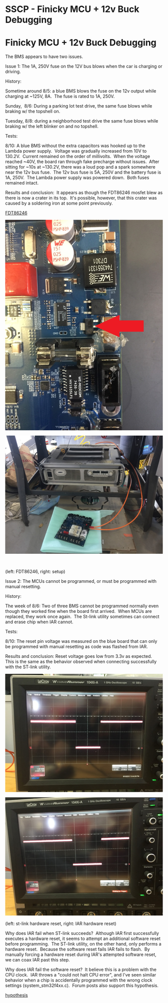 # SSCP - Finicky MCU + 12v Buck Debugging

# Finicky MCU + 12v Buck Debugging

The BMS appears to have two issues.

Issue 1: The 1A, 250V fuse on the 12V bus blows when the car is charging or driving.

History:

Sometime around 8/5: a blue BMS blows the fuse on the 12v output while charging at ~125V, 8A.  The fuse is rated to 1A, 250V.

Sunday,  8/6: During a parking lot test drive, the same fuse blows while braking w/ the topshell on.

Tuesday, 8/8: during a neighborhood test drive the same fuse blows while braking w/ the left blinker on and no topshell.

Tests:

8/10: A blue BMS without the extra capacitors was hooked up to the Lambda power supply.  Voltage was gradually increased from 10V to 130.2V.  Current remained on the order of millivolts.  When the voltage reached ~40V, the board ran through fake precharge without issues.  After sitting for ~10s at ~130.2V, there was a loud pop and a spark somewhere near the 12v bus fuse.  The 12v bus fuse is 5A, 250V and the battery fuse is 1A, 250V.  The Lambda power supply was powered down.  Both fuses remained intact.  

Results and conclusion:  It appears as though the FDT86246 mosfet blew as there is now a crater in its top.  It's possible, however, that this crater was caused by a soldering iron at some point previously.  

[FDT86246](http://www.onsemi.com/pub/Collateral/FDT86246-D.pdf)

![](../../../../../assets/image_67f5823bb4.jpg)

![](../../../../../assets/image_2e47aa1cc0.jpg)

  

(left: FDT86246, right: setup)

Issue 2: The MCUs cannot be programmed, or must be programmed with manual resetting.

History:

The week of 8/6: Two of three BMS cannot be programmed normally even though they worked fine when the board first arrived.  When MCUs are replaced, they work once again.  The St-link utility sometimes can connect and erase chip when IAR cannot.

Tests:

8/10: The reset pin voltage was measured on the blue board that can only be programmed with manual resetting as code was flashed from IAR.

Results and conclusion: Reset voltage goes low from 3.3v as expected.  This is the same as the behavior observed when connecting successfully with the ST-link utility.

![](../../../../../assets/image_06c6b9b965.jpg)

![](../../../../../assets/image_7811843c4a.jpg)

(left: st-link hardware reset, right: IAR hardware reset)

Why does IAR fail when ST-link succeeds?  Although IAR first successfully executes a hardware reset, it seems to attempt an additional software reset before programming.  The ST-link utility, on the other hand, only performs a hardware reset.  Because the software reset fails IAR fails to flash.  By manually forcing a hardware reset during IAR's attempted software reset, we can coax IAR past this step.

Why does IAR fail the software reset?  It believe this is a problem with the CPU clock.  IAR throws a "could not halt CPU error", and I've seen similar behavior when a chip is accidentally programmed with the wrong clock settings (system_stm32f4xx.c).  Forum posts also support this hypothesis.

[ hypothesis](http://forum.segger.com/index.php?page=Thread&threadID=56)

